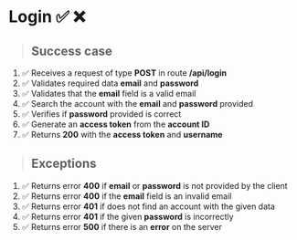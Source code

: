 # Login ✅ ❌

> ## Success case

01. ✅ Receives a request of type **POST** in route **/api/login**
00. ✅ Validates required data **email** and **password**
00. ✅ Validates that the **email** field is a valid email
00. ✅ Search the account with the **email** and **password** provided
00. ✅ Verifies if **password** provided is correct
00. ✅ Generate an **access token** from the **account ID**
00. ✅ Returns **200** with the **access token** and **username**

> ## Exceptions

01. ✅ Returns error **400** if **email** or **password** is not provided by the client
00. ✅ Returns error **400** if the **email** field is an invalid email
00. ✅ Returns error **401** if does not find an account with the given data
00. ✅ Returns error **401** if the given **password** is incorrectly
00. ✅ Returns error **500** if there is an **error** on the server
